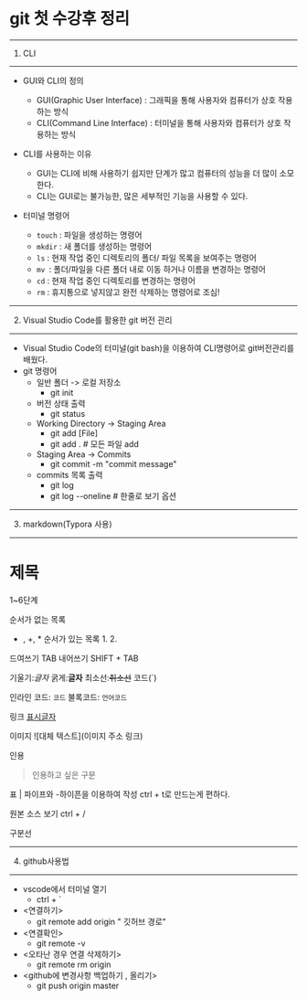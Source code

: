 # git 첫 수강후 정리

---

1.  CLI

---

- GUI와 CLI의 정의
  * GUI(Graphic User Interface) : 그래픽을 통해 사용자와 컴퓨터가 상호 작용하는 방식
  * CLI(Command Line Interface) : 터미널을 통해 사용자와 컴퓨터가 상호 작용하는 방식  

- CLI를 사용하는 이유
  * GUI는 CLI에 비해 사용하기 쉽지만 단계가 많고 컴퓨터의 성능을 더 많이 소모한다.
  * CLI는 GUI로는 불가능한, 많은 세부적인 기능을 사용할 수 있다.
- 터미널 명령어
  * `touch` : 파일을 생성하는 명령어
  * `mkdir` : 새 폴더를 생성하는 명령어
  * `ls` : 현재 작업 중인 디렉토리의 폴더/ 파일 목록을 보여주는 명령어
  * `mv `: 폴더/파일을 다른 폴더 내로 이동 하거나 이름을 변경하는 명령어
  * `cd` : 현재 작업 중인 디렉토리를 변경하는 명령어
  * `rm` : 휴지통으로 넣지않고 완전 삭제하는 명령어로 조심!

---

2. Visual Studio Code를 활용한 git 버전 괸리

---

* Visual Studio Code의 터미널(git bash)을 이용하여 CLI명령어로 git버전관리를 배웠다.
* git 명령어
  * 일반 폴더 -> 로컬 저장소
    * git init
  * 버전 상태 출력
    * git status
  * Working Directory -> Staging Area
    * git add [File]
    * git add .  # 모든 파일 add
  * Staging Area -> Commits
    * git commit -m "commit message"
  * commits 목록 출력
    * git log
    * git log --oneline  # 한줄로 보기 옵션

---

3. markdown(Typora 사용)

---

# 제목

1~6단계

순서가 없는 목록

- , +, *
  순서가 있는 목록
  1.
  2.

드여쓰기 TAB
내어쓰기 SHIFT + TAB

기울기:*글자*
굵게:**글자**
최소선:~~취소선~~
코드(`)

인라인 코드: `코드`
불록코드: ```언어코드```

링크
[표시글자](링크)

이미지
![대체 텍스트](이미지 주소 링크)

인용

> 인용하고 싶은 구문

표
| 파이프와 -하이픈을 이용하여 작성 
ctrl + t로 만드는게 편하다.


원본 소스 보기 ctrl + /

구분선

---

4. github사용법

---

- vscode에서 터미널 열기 
  * ctrl + `
- <연결하기>
  * git remote add origin " 깃허브 경로"
- <연결확인>
  * git remote -v
- <오타난 경우 연결 삭제하기>
  * git remote rm origin
- <github에 변경사항 백업하기 , 올리기>
  * git push origin master
